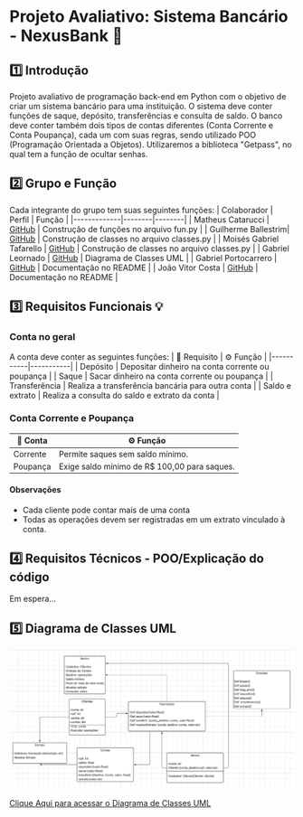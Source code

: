 # Projeto Avaliativo: Sistema Bancário - NexusBank 💸
## 1️⃣ Introdução
Projeto avaliativo de programação back-end em Python com o objetivo de criar um sistema bancário para uma instituição. O sistema deve conter funções de saque, depósito, transferências e consulta de saldo. O banco deve conter também dois tipos de contas diferentes (Conta Corrente e Conta Poupança), cada um com suas regras, sendo utilizado POO (Programação Orientada a Objetos). Utilizaremos a biblioteca "Getpass", no qual tem a função de ocultar senhas.
## 2️⃣ Grupo e Função
Cada integrante do grupo tem suas seguintes funções:
| Colaborador | Perfil | Função |
|-------------|--------|--------|
| Matheus Catarucci | [GitHub](https://github.com/MatheusCatarucci) | Construção de funções no arquivo fun.py |
| Guilherme Ballestrim| [GitHub](https://github.com/GuilhermeBallestrim) | Construção de classes no arquivo classes.py |
| Moisés Gabriel Tafarello | [GitHub](https://github.com/MoisesTafarello) | Construção de classes no arquivo classes.py |
| Gabriel Leornado | [GitHub](https://github.com/GabrielLeonardoVC) | Diagrama de Classes UML |
| Gabriel Portocarrero | [GitHub](https://github.com/GabrielPortocarrero) | Documentação no README |
| João Vitor Costa  | [GitHub](https://github.com/Joaovacosta) | Documentação no README |
## 3️⃣ Requisitos Funcionais 💡
### Conta no geral
A conta deve conter as seguintes funções:
| 🧩 Requisito | ⚙ Função |
|-----------|-----------|
| Depósito | Depositar dinheiro na conta corrente ou poupança |
| Saque | Sacar dinheiro na conta corrente ou poupança |
| Transferência | Realiza a transferência bancária para outra conta |
| Saldo e extrato | Realiza a consulta do saldo e extrato da conta |
### Conta Corrente e Poupança
| 👥 Conta | ⚙ Função |
|---------|---------|
| Corrente | Permite saques sem saldo mínimo. |
| Poupança | Exige saldo mínimo de R$ 100,00 para saques. |
#### Observações
- Cada cliente pode contar mais de uma conta
- Todas as operações devem ser registradas em um extrato vinculado à conta.

## 4️⃣ Requisitos Técnicos - POO/Explicação do código
Em espera...

## 5️⃣ Diagrama de Classes UML

![alt text](image-1.png)

[Clique Aqui para acessar o Diagrama de Classes UML](https://lucid.app/lucidchart/fea066e8-6598-4cda-8514-896bf2a63cd4/edit?invitationId=inv_adee2969-7860-4abe-8ec9-08f3c9c67542&page=0_0#)




